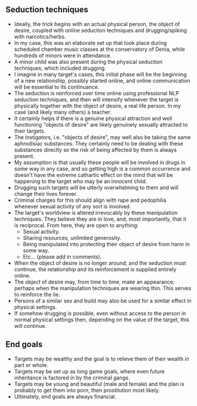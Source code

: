## Seduction techniques

- Ideally, the trick begins with an actual physical person, the object of desire, coupled with online seduction techniques and drugging/spiking with narcotics/herbs.
- In my case, this was an elaborate set up that took place during scheduled chamber music classes at the conservatory of Denia, while hundreds of minors were in attendance.
- A minor child was also present during the physical seduction techniques, which included drugging.
- I imagine in many target's cases, this initial phase will be the beginning of a new relationship, possibly started online, and online communication will be essential to its continuance.
- The seduction is reinforced over time online using professional NLP seduction techniques, and then will intensify whenever the target is physically together with the object of desire, a real life person. In my case (and likely many others) a teacher.
- It certainly helps if there is a genuine physical attraction and well functioning "objects of desire" are likely genuinely sexually attracted to their targets.
- The instigators, i.e. "objects of desire", may well also be taking the same aphrodisiac substances. They certainly need to be dealing with these substances directly so the risk of being affected by them is always present. 
- My assumption is that usually these people will be involved in drugs in some way in any case, and so getting high is a common occurrence and doesn't have the extreme cathartic effect on the mind that will be happening to the target who may be an innocent child.
- Drugging such targets will be utterly overwhelming to them and will change their lives forever.
- Criminal charges for this should align with rape and pedophilia whenever sexual activity of any sort is involved.
- The target's worldview is altered irrevocably by these manipulation techniques. They believe they are in love, and, most importantly, that it is reciprocal. From here, they are open to anything:
     - Sexual activity.
     - Sharing resources, unlimited generosity.
     - Being manipulated into protecting their object of desire from harm in some way.
     - Etc... (please add in comments).
- When the object of desire is no longer around, and the seduction must continue, the relationship and its reinforcement is supplied entirely online.
- The object of desire may, from time to time, make an appearance; perhaps when the manipulation techniques are wearing thin. This serves to reinforce the lie.
- Persons of a similar sex and build may also be used for a similar effect in physical settings.
- If somehow drugging is possible, even without access to the person in normal physical settings then, depending on the value of the target, this will continue.

## End goals

- Targets may be wealthy and the goal is to relieve them of their wealth in part or whole.
- Targets may be set up as long game goals, where even future inheritance is factored in by the criminal gangs.
- Targets may be young and beautiful (male and female) and the plan is probably to get them into porn, then prostitution most likely.
- Ultimately, end goals are always financial.
